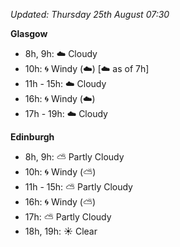 *Updated: Thursday 25th August 07:30*

**Glasgow**

* 8h, 9h: :cloud: Cloudy
* 10h: :cyclone: Windy (:cloud:) [:cloud: as of 7h]
* 11h - 15h: :cloud: Cloudy
* 16h: :cyclone: Windy (:cloud:)
* 17h - 19h: :cloud: Cloudy

**Edinburgh**

* 8h, 9h: :partly_sunny: Partly Cloudy
* 10h: :cyclone: Windy (:partly_sunny:)
* 11h - 15h: :partly_sunny: Partly Cloudy
* 16h: :cyclone: Windy (:partly_sunny:)
* 17h: :partly_sunny: Partly Cloudy
* 18h, 19h: :sunny: Clear
